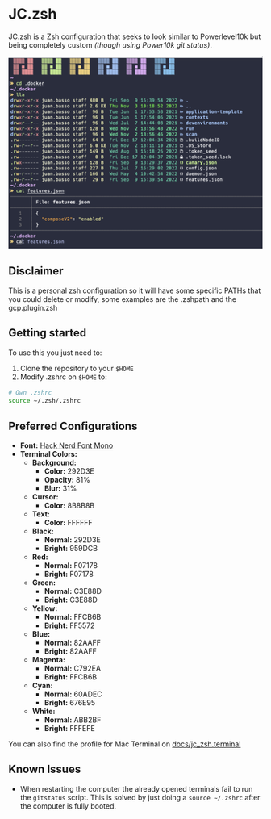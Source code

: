 # JC.zsh

JC.zsh is a Zsh configuration that seeks to look similar to Powerlevel10k but being completely custom _(though using Power10k git status)_.

![JC.zsh example](docs/terminal_example.png)

## Disclaimer 
This is a personal zsh configuration so it will have some specific PATHs that you could delete or modify, some examples are the .zshpath and the gcp.plugin.zsh

## Getting started
To use this you just need to: 
1. Clone the repository to your `$HOME`
2. Modify .zshrc on `$HOME` to:
```bash
# Own .zshrc
source ~/.zsh/.zshrc
```

## Preferred Configurations
* **Font:** [Hack Nerd Font Mono](https://github.com/ryanoasis/nerd-fonts)
* **Terminal Colors:**
  * **Background:**
    * **Color:** 292D3E
    * **Opacity:** 81%
    * **Blur:** 31%
  * **Cursor:**
    * **Color:** 8B8B8B
  * **Text:**
    * **Color:** FFFFFF
  * **Black:**
    * **Normal:** 292D3E
    * **Bright:** 959DCB
  * **Red:**
    * **Normal:** F07178
    * **Bright:** F07178
  * **Green:**
    * **Normal:** C3E88D
    * **Bright:** C3E88D
  * **Yellow:**
    * **Normal:** FFCB6B
    * **Bright:** FF5572
  * **Blue:**
    * **Normal:** 82AAFF
    * **Bright:** 82AAFF
  * **Magenta:**
    * **Normal:** C792EA
    * **Bright:** FFCB6B
  * **Cyan:**
    * **Normal:** 60ADEC
    * **Bright:** 676E95
  * **White:**
    * **Normal:** ABB2BF
    * **Bright:** FFFEFE

You can also find the profile for Mac Terminal on [docs/jc\_zsh.terminal](docs/jc_zsh.terminal)

## Known Issues
* When restarting the computer the already opened terminals fail to run the `gitstatus` script. This is solved by just doing a `source ~/.zshrc` after the computer is fully booted.
